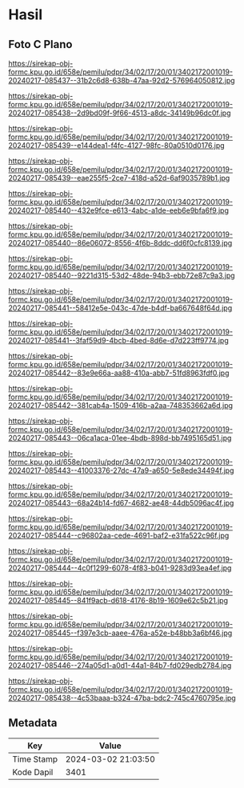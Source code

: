 # Hasil

## Foto C Plano

https://sirekap-obj-formc.kpu.go.id/658e/pemilu/pdpr/34/02/17/20/01/3402172001019-20240217-085437--31b2c6d8-638b-47aa-92d2-576964050812.jpg

https://sirekap-obj-formc.kpu.go.id/658e/pemilu/pdpr/34/02/17/20/01/3402172001019-20240217-085438--2d9bd09f-9f66-4513-a8dc-34149b96dc0f.jpg

https://sirekap-obj-formc.kpu.go.id/658e/pemilu/pdpr/34/02/17/20/01/3402172001019-20240217-085439--e144dea1-f4fc-4127-98fc-80a0510d0176.jpg

https://sirekap-obj-formc.kpu.go.id/658e/pemilu/pdpr/34/02/17/20/01/3402172001019-20240217-085439--eae255f5-2ce7-418d-a52d-6af9035789b1.jpg

https://sirekap-obj-formc.kpu.go.id/658e/pemilu/pdpr/34/02/17/20/01/3402172001019-20240217-085440--432e9fce-e613-4abc-a1de-eeb6e9bfa6f9.jpg

https://sirekap-obj-formc.kpu.go.id/658e/pemilu/pdpr/34/02/17/20/01/3402172001019-20240217-085440--86e06072-8556-4f6b-8ddc-dd6f0cfc8139.jpg

https://sirekap-obj-formc.kpu.go.id/658e/pemilu/pdpr/34/02/17/20/01/3402172001019-20240217-085440--9221d315-53d2-48de-94b3-ebb72e87c9a3.jpg

https://sirekap-obj-formc.kpu.go.id/658e/pemilu/pdpr/34/02/17/20/01/3402172001019-20240217-085441--58412e5e-043c-47de-b4df-ba667648f64d.jpg

https://sirekap-obj-formc.kpu.go.id/658e/pemilu/pdpr/34/02/17/20/01/3402172001019-20240217-085441--3faf59d9-4bcb-4bed-8d6e-d7d223ff9774.jpg

https://sirekap-obj-formc.kpu.go.id/658e/pemilu/pdpr/34/02/17/20/01/3402172001019-20240217-085442--83e9e66a-aa88-410a-abb7-51fd8963fdf0.jpg

https://sirekap-obj-formc.kpu.go.id/658e/pemilu/pdpr/34/02/17/20/01/3402172001019-20240217-085442--381cab4a-1509-416b-a2aa-748353662a6d.jpg

https://sirekap-obj-formc.kpu.go.id/658e/pemilu/pdpr/34/02/17/20/01/3402172001019-20240217-085443--06ca1aca-01ee-4bdb-898d-bb7495165d51.jpg

https://sirekap-obj-formc.kpu.go.id/658e/pemilu/pdpr/34/02/17/20/01/3402172001019-20240217-085443--41003376-27dc-47a9-a650-5e8ede34494f.jpg

https://sirekap-obj-formc.kpu.go.id/658e/pemilu/pdpr/34/02/17/20/01/3402172001019-20240217-085443--68a24b14-fd67-4682-ae48-44db5096ac4f.jpg

https://sirekap-obj-formc.kpu.go.id/658e/pemilu/pdpr/34/02/17/20/01/3402172001019-20240217-085444--c96802aa-cede-4691-baf2-e31fa522c96f.jpg

https://sirekap-obj-formc.kpu.go.id/658e/pemilu/pdpr/34/02/17/20/01/3402172001019-20240217-085444--4c0f1299-6078-4f83-b041-9283d93ea4ef.jpg

https://sirekap-obj-formc.kpu.go.id/658e/pemilu/pdpr/34/02/17/20/01/3402172001019-20240217-085445--841f9acb-d618-4176-8b19-1609e62c5b21.jpg

https://sirekap-obj-formc.kpu.go.id/658e/pemilu/pdpr/34/02/17/20/01/3402172001019-20240217-085445--f397e3cb-aaee-476a-a52e-b48bb3a6bf46.jpg

https://sirekap-obj-formc.kpu.go.id/658e/pemilu/pdpr/34/02/17/20/01/3402172001019-20240217-085446--274a05d1-a0d1-44a1-84b7-fd029edb2784.jpg

https://sirekap-obj-formc.kpu.go.id/658e/pemilu/pdpr/34/02/17/20/01/3402172001019-20240217-085438--4c53baaa-b324-47ba-bdc2-745c4760795e.jpg


## Metadata

| Key        | Value               |
| ---------- | ------------------- |
| Time Stamp | 2024-03-02 21:03:50 |
| Kode Dapil | 3401                |



